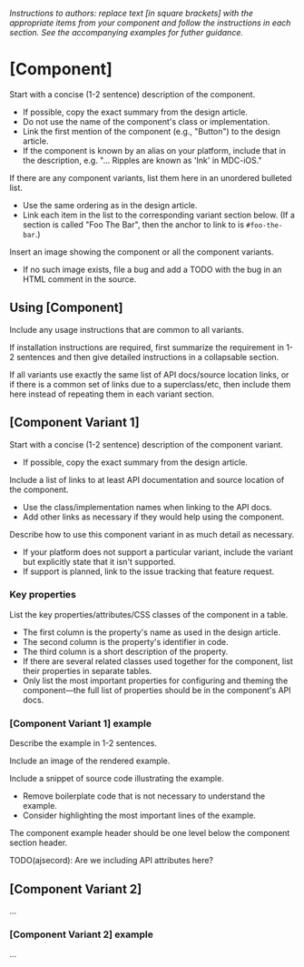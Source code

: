_Instructions to authors: replace text [in square brackets] with the appropriate items from your component and follow the instructions in each section. See the accompanying examples for futher guidance._

# \[Component\]

Start with a concise (1-2 sentence) description of the component.

* If possible, copy the exact summary from the design article.
* Do not use the name of the component's class or implementation.
* Link the first mention of the component (e.g., "Button") to the design article.
* If the component is known by an alias on your platform, include that in the description, e.g. "... Ripples are known as 'Ink' in MDC-iOS."

If there are any component variants, list them here in an unordered bulleted list.

* Use the same ordering as in the design article.
* Link each item in the list to the corresponding variant section below. (If a section is called "Foo The Bar", then the anchor to link to is `#foo-the-bar`.)

Insert an image showing the component or all the component variants.

* If no such image exists, file a bug and add a TODO with the bug in an HTML comment in the source.

## Using \[Component\]

Include any usage instructions that are common to all variants.

If installation instructions are required, first summarize the requirement in 1-2 sentences and then give detailed instructions in a collapsable section.

If all variants use exactly the same list of API docs/source location links, or if there is a common set of links due to a superclass/etc, then include them here instead of repeating them in each variant section.

## \[Component Variant 1\]

Start with a concise (1-2 sentence) description of the component variant.

* If possible, copy the exact summary from the design article.

Include a list of links to at least API documentation and source location of the component.

* Use the class/implementation names when linking to the API docs.
* Add other links as necessary if they would help using the component.

Describe how to use this component variant in as much detail as necessary.

* If your platform does not support a particular variant, include the variant but explicitly state that it isn't supported.
* If support is planned, link to the issue tracking that feature request.

### Key properties

List the key properties/attributes/CSS classes of the component in a table.

* The first column is the property's name as used in the design article.
* The second column is the property's identifier in code.
* The third column is a short description of the property.
* If there are several related classes used together for the component, list their properties in separate tables.
* Only list the most important properties for configuring and theming the component—the full list of properties should be in the component's API docs.

### \[Component Variant 1\] example

Describe the example in 1-2 sentences.

Include an image of the rendered example.

Include a snippet of source code illustrating the example.

* Remove boilerplate code that is not necessary to understand the example.
* Consider highlighting the most important lines of the example.

The component example header should be one level below the component section header.

TODO(ajsecord): Are we including API attributes here?

## \[Component Variant 2\]
...
### \[Component Variant 2\] example
...
